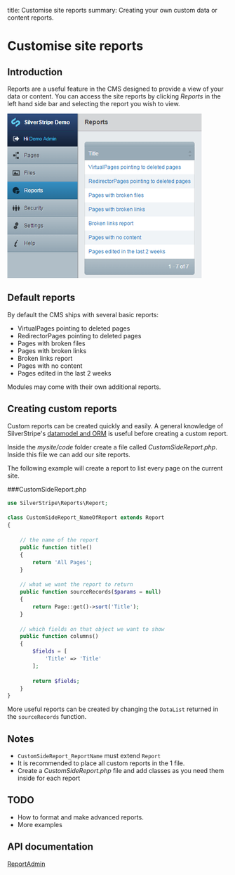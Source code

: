 title: Customise site reports
summary: Creating your own custom data or content reports.
# Customise site reports

## Introduction
Reports are a useful feature in the CMS designed to provide a view of your data or content. You can access
the site reports by clicking *Reports* in the left hand side bar and selecting the report you wish to view.

![](../../../_images/sitereport.png) 


## Default reports

By default the CMS ships with several basic reports:

*  VirtualPages pointing to deleted pages
*  RedirectorPages pointing to deleted pages
*  Pages with broken files
*  Pages with broken links
*  Broken links report
*  Pages with no content
*  Pages edited in the last 2 weeks
 
Modules may come with their own additional reports.

## Creating custom reports

Custom reports can be created quickly and easily. A general knowledge of SilverStripe's
[datamodel and ORM](../../model/data_model_and_orm) is useful before creating a custom report. 

Inside the *mysite/code* folder create a file called *CustomSideReport.php*. Inside this file we can add our site reports. 

The following example will create a report to list every page on the current site.

###CustomSideReport.php

```php
use SilverStripe\Reports\Report;

class CustomSideReport_NameOfReport extends Report 
{
    
    // the name of the report
    public function title() 
    {
        return 'All Pages';
    }
    
    // what we want the report to return
    public function sourceRecords($params = null) 
    {
        return Page::get()->sort('Title');
    }
    
    // which fields on that object we want to show
    public function columns() 
    {
        $fields = [
            'Title' => 'Title'
        ];
        
        return $fields;
    }
}
```

More useful reports can be created by changing the `DataList` returned in the `sourceRecords` function.

## Notes

*  `CustomSideReport_ReportName` must extend `Report`
*  It is recommended to place all custom reports in the 1 file.
  * Create a *CustomSideReport.php* file and add classes as you need them inside for each report

## TODO

*  How to format and make advanced reports.
*  More examples

## API documentation
[ReportAdmin](api:SilverStripe\Reports\ReportAdmin)
